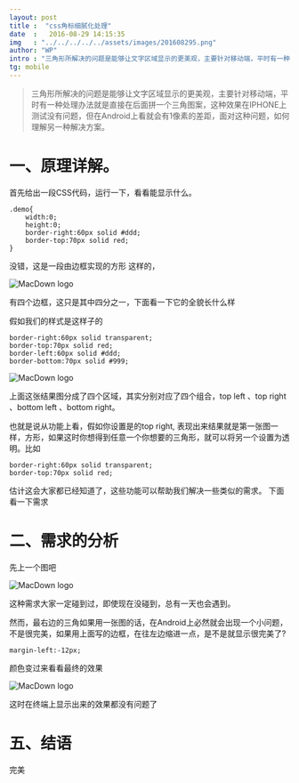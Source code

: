 ```yaml
---
layout: post
title :  "css角标细腻化处理"
date  :   2016-08-29 14:15:35
img   : "../../../../../assets/images/201608295.png"
author: "WP"
intro : "三角形所解决的问题是能够让文字区域显示的更美观，主要针对移动端，平时有一种处理办法就是直接在后面拼一个三角图案，这种效果在IPHONE上测试没有问题，但在Android上看就会有1像素的差距，面对这种问题，如何理解另一种解决方案。"
tg: mobile
---
```




> 三角形所解决的问题是能够让文字区域显示的更美观，主要针对移动端，平时有一种处理办法就是直接在后面拼一个三角图案，这种效果在IPHONE上测试没有问题，但在Android上看就会有1像素的差距，面对这种问题，如何理解另一种解决方案。

# 一、原理详解。

首先给出一段CSS代码，运行一下，看看能显示什么。

	.demo{
		width:0;
		height:0;
		border-right:60px solid #ddd;
		border-top:70px solid red;
	}

没错，这是一段由边框实现的方形
这样的，

![MacDown logo](../../../../../assets/results/20160829/201608291.jpg)

有四个边框，这只是其中四分之一，下面看一下它的全貌长什么样

假如我们的样式是这样子的

	border-right:60px solid transparent;
	border-top:70px solid red;
	border-left:60px solid #ddd;
	border-bottom:70px solid #999;
	
![MacDown logo](../../../../../assets/results/20160829/201608292.jpg)

上面这张结果图分成了四个区域，其实分别对应了四个组合，top left 、top right 、bottom left 、bottom right。

也就是说从功能上看，假如你设置是的top right, 表现出来结果就是第一张图一样，方形，如果这时你想得到任意一个你想要的三角形，就可以将另一个设置为透明。比如

	border-right:60px solid transparent;
	border-top:70px solid red;
	
估计这会大家都已经知道了，这些功能可以帮助我们解决一些类似的需求。 下面看一下需求

# 二、需求的分析

先上一个图吧

![MacDown logo](../../../../../assets/results/20160829/201608293.jpg)

这种需求大家一定碰到过，即使现在没碰到，总有一天也会遇到。

然而，最右边的三角如果用一张图的话，在Android上必然就会出现一个小问题，不是很完美，如果用上面写的边框，在往左边缩进一点，是不是就显示很完美了? 

	margin-left:-12px;
	
颜色变过来看看最终的效果

![MacDown logo](../../../../../assets/results/20160829/201608294.jpg)

这时在终端上显示出来的效果都没有问题了



# 五、结语

完美




